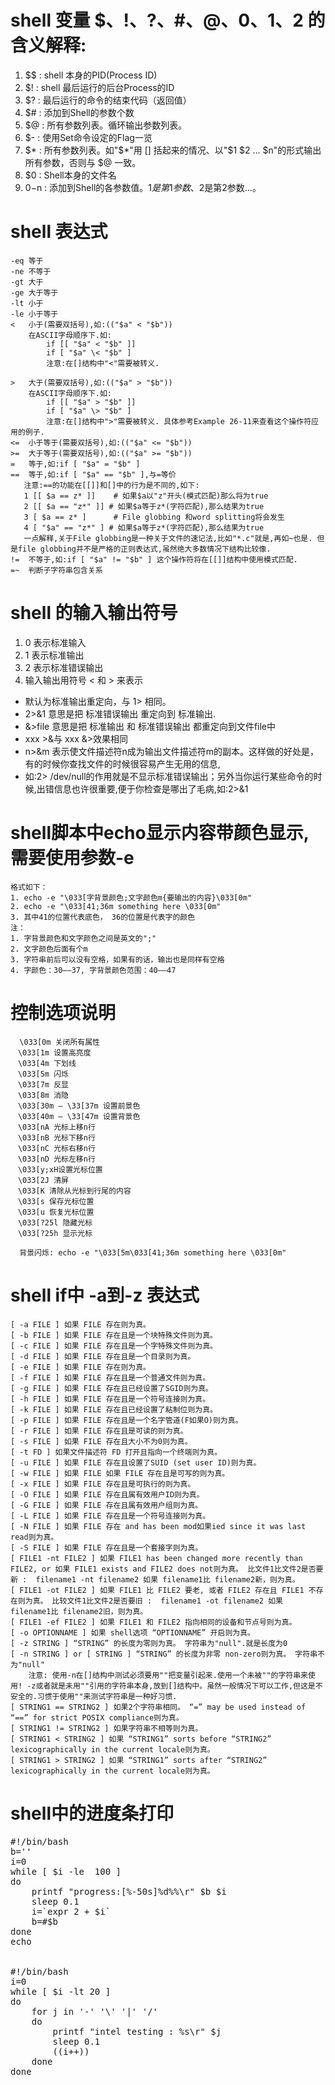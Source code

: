 # shell 变量 $$、$!、$?、$#、$@、$0、$1、$2 的含义解释:
  1. $$ : shell 本身的PID(Process ID)
  2. $! : shell 最后运行的后台Process的ID
  3. $? : 最后运行的命令的结束代码（返回值）
  4. $# : 添加到Shell的参数个数
  5. $@ : 所有参数列表。循环输出参数列表。
  6. $- : 使用Set命令设定的Flag一览
  7. $* : 所有参数列表。如"$*"用 [] 括起来的情况、以"$1 $2 … $n"的形式输出所有参数，否则与 $@ 一致。
  8. $0 : Shell本身的文件名 
  9. $0-$n :  添加到Shell的各参数值。$1是第1参数、$2是第2参数…。
  
# shell 表达式
	-eq 等于
	-ne 不等于
	-gt 大于
	-ge 大于等于
	-lt 小于
	-le 小于等于
	< 	小于(需要双括号),如:(("$a" < "$b"))
		在ASCII字母顺序下.如:
			if [[ "$a" < "$b" ]]
			if [ "$a" \< "$b" ]
			注意:在[]结构中"<"需要被转义.
	
	> 	大于(需要双括号),如:(("$a" > "$b"))
		在ASCII字母顺序下.如:
			if [[ "$a" > "$b" ]]
			if [ "$a" \> "$b" ]
			注意:在[]结构中">"需要被转义. 具体参考Example 26-11来查看这个操作符应用的例子.
	<=	小于等于(需要双括号),如:(("$a" <= "$b"))
	>= 	大于等于(需要双括号),如:(("$a" >= "$b"))
	= 	等于,如:if [ "$a" = "$b" ]
	== 	等于,如:if [ "$a" == "$b" ],与=等价
       注意:==的功能在[[]]和[]中的行为是不同的,如下:
       1 [[ $a == z* ]]    # 如果$a以"z"开头(模式匹配)那么将为true
       2 [[ $a == "z*" ]] # 如果$a等于z*(字符匹配),那么结果为true
       3 [ $a == z* ]      # File globbing 和word splitting将会发生
       4 [ "$a" == "z*" ] # 如果$a等于z*(字符匹配),那么结果为true
       一点解释,关于File globbing是一种关于文件的速记法,比如"*.c"就是,再如~也是. 但是file globbing并不是严格的正则表达式,虽然绝大多数情况下结构比较像.
	!=  不等于,如:if [ "$a" != "$b" ] 这个操作符将在[[]]结构中使用模式匹配.
	=~  判断子字符串包含关系
	
	   
	   
  
# shell 的输入输出符号
  1. 0 表示标准输入 
  2. 1 表示标准输出 
  3. 2 表示标准错误输出
  4. 输入输出用符号 < 和 > 来表示  

  * 默认为标准输出重定向，与 1> 相同。
  * 2>&1 意思是把 标准错误输出 重定向到 标准输出. 
  * &>file 意思是把 标准输出 和 标准错误输出 都重定向到文件file中
  * xxx >&与 xxx &>效果相同
  * n>&m 表示使文件描述符n成为输出文件描述符m的副本。这样做的好处是，有的时候你查找文件的时候很容易产生无用的信息,
  * 如:2> /dev/null的作用就是不显示标准错误输出；另外当你运行某些命令的时候,出错信息也许很重要,便于你检查是哪出了毛病,如:2>&1 
  
# shell脚本中echo显示内容带颜色显示, 需要使用参数-e  
	格式如下：
	1. echo -e "\033[字背景颜色;文字颜色m{要输出的内容}\033[0m"
	2. echo -e "\033[41;36m something here \033[0m"
	3. 其中41的位置代表底色， 36的位置是代表字的颜色
	注： 
	1. 字背景颜色和文字颜色之间是英文的";"
	2. 文字颜色后面有个m 
	3. 字符串前后可以没有空格，如果有的话，输出也是同样有空格 
	4. 字颜色：30—–37, 字背景颜色范围：40—–47
	
# 控制选项说明
```
  \033[0m 关闭所有属性 
　\033[1m 设置高亮度 
　\033[4m 下划线 
　\033[5m 闪烁 
　\033[7m 反显 
　\033[8m 消隐 
　\033[30m — \33[37m 设置前景色 
　\033[40m — \33[47m 设置背景色 
　\033[nA 光标上移n行 
　\033[nB 光标下移n行 
　\033[nC 光标右移n行 
　\033[nD 光标左移n行 
　\033[y;xH设置光标位置 
　\033[2J 清屏 
　\033[K 清除从光标到行尾的内容 
　\033[s 保存光标位置 
　\033[u 恢复光标位置 
　\033[?25l 隐藏光标 
　\033[?25h 显示光标

  背景闪烁: echo -e "\033[5m\033[41;36m something here \033[0m"
```

# shell if中 -a到-z 表达式
	[ -a FILE ] 如果 FILE 存在则为真。
	[ -b FILE ] 如果 FILE 存在且是一个块特殊文件则为真。
	[ -c FILE ] 如果 FILE 存在且是一个字特殊文件则为真。
	[ -d FILE ] 如果 FILE 存在且是一个目录则为真。
	[ -e FILE ] 如果 FILE 存在则为真。
	[ -f FILE ] 如果 FILE 存在且是一个普通文件则为真。
	[ -g FILE ] 如果 FILE 存在且已经设置了SGID则为真。
	[ -h FILE ] 如果 FILE 存在且是一个符号连接则为真。
	[ -k FILE ] 如果 FILE 存在且已经设置了粘制位则为真。
	[ -p FILE ] 如果 FILE 存在且是一个名字管道(F如果O)则为真。
	[ -r FILE ] 如果 FILE 存在且是可读的则为真。
	[ -s FILE ] 如果 FILE 存在且大小不为0则为真。
	[ -t FD ] 如果文件描述符 FD 打开且指向一个终端则为真。
	[ -u FILE ] 如果 FILE 存在且设置了SUID (set user ID)则为真。
	[ -w FILE ] 如果 FILE 如果 FILE 存在且是可写的则为真。
	[ -x FILE ] 如果 FILE 存在且是可执行的则为真。
	[ -O FILE ] 如果 FILE 存在且属有效用户ID则为真。
	[ -G FILE ] 如果 FILE 存在且属有效用户组则为真。
	[ -L FILE ] 如果 FILE 存在且是一个符号连接则为真。
	[ -N FILE ] 如果 FILE 存在 and has been mod如果ied since it was last read则为真。
	[ -S FILE ] 如果 FILE 存在且是一个套接字则为真。
	[ FILE1 -nt FILE2 ] 如果 FILE1 has been changed more recently than FILE2, or 如果 FILE1 exists and FILE2 does not则为真。 比文件1比文件2是否要新 :  filename1 -nt filename2 如果 filename1比 filename2新，则为真。
	[ FILE1 -ot FILE2 ] 如果 FILE1 比 FILE2 要老, 或者 FILE2 存在且 FILE1 不存在则为真。 比较文件1比文件2是否要旧 :  filename1 -ot filename2 如果 filename1比 filename2旧，则为真。
	[ FILE1 -ef FILE2 ] 如果 FILE1 和 FILE2 指向相同的设备和节点号则为真。
	[ -o OPTIONNAME ] 如果 shell选项 “OPTIONNAME” 开启则为真。
	[ -z STRING ] “STRING” 的长度为零则为真。 字符串为"null".就是长度为0
	[ -n STRING ] or [ STRING ] “STRING” 的长度为非零 non-zero则为真。 字符串不为"null"
		注意: 使用-n在[]结构中测试必须要用""把变量引起来.使用一个未被""的字符串来使用! -z或者就是未用""引用的字符串本身,放到[]结构中。虽然一般情况下可以工作,但这是不安全的.习惯于使用""来测试字符串是一种好习惯.
	[ STRING1 == STRING2 ] 如果2个字符串相同。 “=” may be used instead of “==” for strict POSIX compliance则为真。
	[ STRING1 != STRING2 ] 如果字符串不相等则为真。
	[ STRING1 < STRING2 ] 如果 “STRING1” sorts before “STRING2” lexicographically in the current locale则为真。
	[ STRING1 > STRING2 ] 如果 “STRING1” sorts after “STRING2” lexicographically in the current locale则为真。

	

	


	
# shell中的进度条打印
<pre>
#!/bin/bash
b=''
i=0
while [ $i -le  100 ]
do
	printf "progress:[%-50s]%d%%\r" $b $i
	sleep 0.1
	i=`expr 2 + $i`        
	b=#$b
done
echo


#!/bin/bash
i=0
while [ $i -lt 20 ]
do
	for j in '-' '\' '|' '/'
	do
		printf "intel testing : %s\r" $j
		sleep 0.1
		((i++))
	done
done
</pre>




